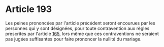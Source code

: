 # Article 193

Les peines prononcées par l'article précédent seront encourues par les personnes qui y sont désignées, pour toute contravention aux règles prescrites par l'article <a href='/affichCodeArticle.do?cidTexte=LEGITEXT000006070721&idArticle=LEGIARTI000006422157&dateTexte=&categorieLien=cid' title='Code civil - art. 165 (V)'>165</a>, lors même que ces contraventions ne seraient pas jugées suffisantes pour faire prononcer la nullité du mariage.